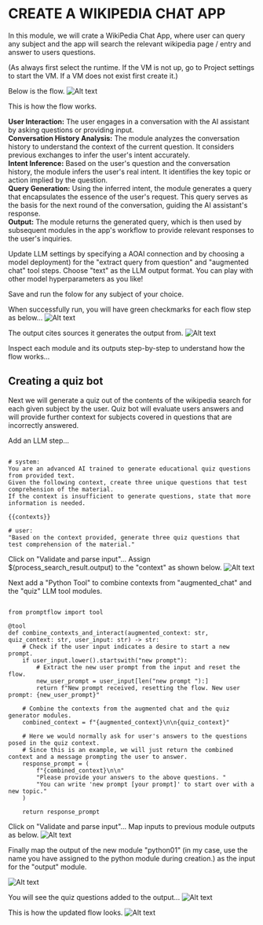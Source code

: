 # CREATE A WIKIPEDIA CHAT APP 

In this module, we will crate a WikiPedia Chat App, where user can query any subject and the app will search the relevant wikipedia page / entry and answer to users questions. 

(As always first select the runtime. If the VM is not up, go to Project settings to start the VM. If a VM does not exist first create it.)

Below is the flow.
![Alt text](../../media/lab141.png)

This is how the flow works.

**User Interaction:**
The user engages in a conversation with the AI assistant by asking questions or providing input.\
**Conversation History Analysis:**
The module analyzes the conversation history to understand the context of the current question. It considers previous exchanges to infer the user's intent accurately.\
**Intent Inference:**
Based on the user's question and the conversation history, the module infers the user's real intent. It identifies the key topic or action implied by the question. \
**Query Generation:**
Using the inferred intent, the module generates a query that encapsulates the essence of the user's request. This query serves as the basis for the next round of the conversation, guiding the AI assistant's response. \
**Output:**
The module returns the generated query, which is then used by subsequent modules in the app's workflow to provide relevant responses to the user's inquiries. 

Update LLM settings by specifying a AOAI connection and by choosing a model deployment) for the "extract query from question" and "augmented chat" tool steps. Choose "text" as the LLM output format. You can play with other model hyperparameters as you like!

Save and run the folow for any subject of your choice.

When successfully run, you will have green checkmarks for each flow step as below...
![Alt text](../../media/lab142.png)

The output cites sources it generates the output from.
![Alt text](../../media/lab143.png)

Inspect each module and its outputs step-by-step to understand how the flow works...

## Creating a quiz bot 
Next we will generate a quiz out of the contents of the wikipedia search for each given subject by the user. 
Quiz bot will evaluate users answers and will provide further context for subjects covered in questions that are incorrectly answered.

Add an LLM step...


<pre><code>
# system:
You are an advanced AI trained to generate educational quiz questions from provided text.
Given the following context, create three unique questions that test comprehension of the material.
If the context is insufficient to generate questions, state that more information is needed.

{{contexts}}

# user:
"Based on the context provided, generate three quiz questions that test comprehension of the material."
</code></pre>

Click on "Validate and parse input"...
Assign $(process_search_result.output) to the "context" as shown below.
![Alt text](../../media/145.png)

Next add a "Python Tool" to combine contexts from "augmented_chat" and the "quiz" LLM tool modules.

<pre><code>
from promptflow import tool

@tool
def combine_contexts_and_interact(augmented_context: str, quiz_context: str, user_input: str) -> str:
    # Check if the user input indicates a desire to start a new prompt.
    if user_input.lower().startswith("new prompt"):
        # Extract the new user prompt from the input and reset the flow.
        new_user_prompt = user_input[len("new prompt "):]
        return f"New prompt received, resetting the flow. New user prompt: {new_user_prompt}"

    # Combine the contexts from the augmented chat and the quiz generator modules.
    combined_context = f"{augmented_context}\n\n{quiz_context}"
    
    # Here we would normally ask for user's answers to the questions posed in the quiz context.
    # Since this is an example, we will just return the combined context and a message prompting the user to answer.
    response_prompt = (
        f"{combined_context}\n\n"
        "Please provide your answers to the above questions. "
        "You can write 'new prompt [your prompt]' to start over with a new topic."
    )
    
    return response_prompt
</code></pre>


Click on "Validate and parse input"...
Map inputs to previous module outputs as below.
![Alt text](../../media/146.png)

Finally map the output of the new module "python01" (in my case, use the name you have assigned to the python module during creation.) as the input for the "output" module.

![Alt text](../../media/147.png)

You will see the quiz questions added to the output...
![Alt text](../../media/148.png)

This is how the updated flow looks. 
![Alt text](../../media/149.png)
